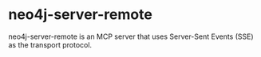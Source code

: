 # neo4j-server-remote
neo4j-server-remote is an MCP server that uses Server-Sent Events (SSE) as the transport protocol.
